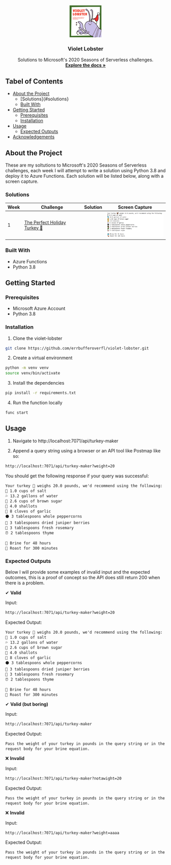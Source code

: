 <br />
<p align="center">
  <a href="https://github.com/errbufferoverfl/violet-lobster">
    <img src="imgs/logo.png" alt="Logo" width="100" height="100">
  </a>

<h3 align="center">Violet Lobster</h3>

  <p align="center">
    Solutions to Microsoft's 2020 Seasons of Serverless challenges.
    <br />
    <a href="https://github.com/microsoft/Seasons-of-Serverless"><strong>Explore the docs »</strong></a>
    <br />
  </p>
</p>

## Tabel of Contents
<!-- TABLE OF CONTENTS -->

* [About the Project](#about-the-project)
  * [Solutions]{#solutions}
  * [Built With](#built-with)
* [Getting Started](#getting-started)
  * [Prerequisites](#prerequisites)
  * [Installation](#installation)
* [Usage](#usage)
  * [Expected Outputs](#expected-outputs)
* [Acknowledgements](#acknowledgements)

## About the Project
<!-- ABOUT THE PROJECT -->

These are my soltutions to Microsoft's 2020 Seasons of Serverless challenges, each week I will attempt to write a solution using Python 3.8 and deploy it to Azure Functions. Each solution will be listed below, along with a screen capture.

### Solutions
<!-- SOLUTIONS -->

| Week | Challenge | Solution | Screen Capture |
|------|-----------|----------|----------------|
| 1    | [The Perfect Holiday Turkey 🦃](https://github.com/microsoft/Seasons-of-Serverless/blob/main/Nov-23-2020.md) | | <img src="imgs/turkey-recipe.PNG" alt="Image of Product" width="200">

### Built With
<!-- BUILT WITH -->

* Azure Functions
* Python 3.8

## Getting Started
<!-- GETTING STARTED -->

### Prerequisites
<!-- PREREQUISITES -->

* Microsoft Azure Account
* Python 3.8

### Installation
<!-- INSTALLATION -->

1. Clone the violet-lobster
```sh
git clone https://github.com/errbufferoverfl/violet-lobster.git
```
2. Create a virtual environment
```sh
python -m venv venv
source venv/bin/activate
```
3. Install the dependencies
```sh
pip install -r requirements.txt
```
4. Run the function locally
```sh
func start
```
## Usage
<!-- USAGE -->

1. Navigate to http://localhost:7071/api/turkey-maker

2. Append a query string using a browser or an API tool like Postmap like so:
```sh
http://localhost:7071/api/turkey-maker?weight=20
```
You should get the following response if your query was successful:
```
Your turkey 🦃 weighs 20.0 pounds, we'd recommend using the following:
🧂 1.0 cups of salt
💦 13.2 gallons of water
🍯 2.6 cups of brown sugar
🧅 4.0 shallots
🧄 8 cloves of garlic
⚫ 3 tablespoons whole peppercorns
🍒 3 tablespoons dried juniper berries
🌿 3 tablespoons fresh rosemary
⏰ 2 tablespoons thyme

🌊 Brine for 48 hours
🍗 Roast for 300 minutes
```

### Expected Outputs

Below I will provide some examples of invalid input and the expected outcomes, this is a proof of concept so the API does still return 200 when there is a problem.

✔ **Valid**

Input:
```sh
http://localhost:7071/api/turkey-maker?weight=20
```

Expected Output:
```
Your turkey 🦃 weighs 20.0 pounds, we'd recommend using the following:
🧂 1.0 cups of salt
💦 13.2 gallons of water
🍯 2.6 cups of brown sugar
🧅 4.0 shallots
🧄 8 cloves of garlic
⚫ 3 tablespoons whole peppercorns
🍒 3 tablespoons dried juniper berries
🌿 3 tablespoons fresh rosemary
⏰ 2 tablespoons thyme

🌊 Brine for 48 hours
🍗 Roast for 300 minutes
```

✔ **Valid (but boring)**

Input:
```sh
http://localhost:7071/api/turkey-maker
```

Expected Output:
```
Pass the weight of your turkey in pounds in the query string or in the request body for your brine equation.
```

❌ **Invalid**

Input:
```sh
http://localhost:7071/api/turkey-maker?notawight=20
```

Expected Output:
```
Pass the weight of your turkey in pounds in the query string or in the request body for your brine equation.
```

❌ **Invalid**

Input:
```sh
http://localhost:7071/api/turkey-maker?weight=aaaa
```

Expected Output:
```
Pass the weight of your turkey in pounds in the query string or in the request body for your brine equation.
```
